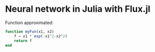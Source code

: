 # Neural network in Julia with Flux.jl

Function approximated:
```julia
function myFun(x1, x2)
    f = x1 * exp(-x1^2-x2^2)
    return f
end
```
